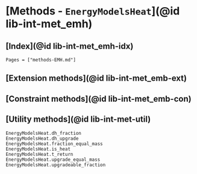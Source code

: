 # [Methods - `EnergyModelsHeat`](@id lib-int-met_emh)

## [Index](@id lib-int-met_emh-idx)

```@index
Pages = ["methods-EMH.md"]
```

## [Extension methods](@id lib-int-met_emb-ext)


## [Constraint methods](@id lib-int-met_emb-con)

## [Utility methods](@id lib-int-met-util)

```@docs
EnergyModelsHeat.dh_fraction
EnergyModelsHeat.dh_upgrade
EnergyModelsHeat.fraction_equal_mass
EnergyModelsHeat.is_heat
EnergyModelsHeat.t_return
EnergyModelsHeat.upgrade_equal_mass
EnergyModelsHeat.upgradeable_fraction
```
